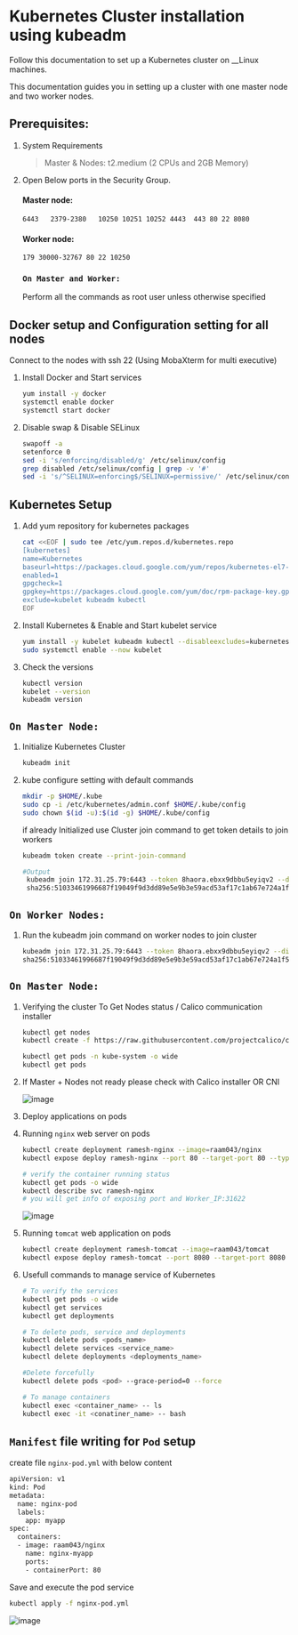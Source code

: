 # Kubernetes Cluster installation using kubeadm
Follow this documentation to set up a Kubernetes cluster on __Linux machines.

This documentation guides you in setting up a cluster with one master node and two worker nodes.

## Prerequisites: 
1. System Requirements 
    >Master & Nodes: t2.medium (2 CPUs and 2GB Memory)   
     

1. Open Below ports in the Security Group. 
   #### Master node: 
    `6443  
    2379-2380  
    10250
    10251
    10252
    4443 
    443
    80
    22
    8080 `

   #### Worker node:
    `179
    30000-32767
    80
    22
    10250`  

   ### `On Master and Worker:`
   Perform all the commands as root user unless otherwise specified
 
## Docker setup and Configuration setting for all nodes
   Connect to the nodes with ssh 22 (Using MobaXterm for multi executive) 
   
1. Install Docker and Start services
   ```sh
   yum install -y docker
   systemctl enable docker
   systemctl start docker
   ```
   
2. Disable swap & Disable SELinux
   ```sh
   swapoff -a
   setenforce 0
   sed -i 's/enforcing/disabled/g' /etc/selinux/config
   grep disabled /etc/selinux/config | grep -v '#'
   sed -i 's/^SELINUX=enforcing$/SELINUX=permissive/' /etc/selinux/config
   ```
   
## Kubernetes Setup
1. Add yum repository for kubernetes packages 
    ```sh
    cat <<EOF | sudo tee /etc/yum.repos.d/kubernetes.repo
    [kubernetes]
    name=Kubernetes
    baseurl=https://packages.cloud.google.com/yum/repos/kubernetes-el7-\$basearch
    enabled=1
    gpgcheck=1
    gpgkey=https://packages.cloud.google.com/yum/doc/rpm-package-key.gpg
    exclude=kubelet kubeadm kubectl
    EOF
    ```
2. Install Kubernetes & Enable and Start kubelet service
    ```sh
    yum install -y kubelet kubeadm kubectl --disableexcludes=kubernetes
    sudo systemctl enable --now kubelet
    ```
3. Check the versions
   ```sh
   kubectl version
   kubelet --version
   kubeadm version
   ```
 
## `On Master Node:`
1. Initialize Kubernetes Cluster
    ```sh
    kubeadm init
    ```

2. kube configure setting with default commands
   ```sh
   mkdir -p $HOME/.kube
   sudo cp -i /etc/kubernetes/admin.conf $HOME/.kube/config
   sudo chown $(id -u):$(id -g) $HOME/.kube/config
   ```
   
   if already Initialized use Cluster join command to get token details to join workers
   ```sh
   kubeadm token create --print-join-command
   
   #Output
    kubeadm join 172.31.25.79:6443 --token 8haora.ebxx9dbbu5eyiqv2 --discovery-token-ca-cert-hash
    sha256:51033461996687f19049f9d3dd89e5e9b3e59acd53af17c1ab67e724a1f59bb7   
   ```

## `On Worker Nodes:`
1.  Run the kubeadm join command on worker nodes to join cluster
    ```sh
    kubeadm join 172.31.25.79:6443 --token 8haora.ebxx9dbbu5eyiqv2 --discovery-token-ca-cert-hash
    sha256:51033461996687f19049f9d3dd89e5e9b3e59acd53af17c1ab67e724a1f59bb7
    ```
  
## `On Master Node:`  
1.  Verifying the cluster To Get Nodes status / Calico communication installer
    ```sh
    kubectl get nodes
    kubectl create -f https://raw.githubusercontent.com/projectcalico/calico/v3.24.4/manifests/tigera-operator.yaml
    
    kubectl get pods -n kube-system -o wide
    kubectl get pods
    ```
2.  If Master + Nodes not ready please check with Calico installer OR CNI
  
    ![image](https://user-images.githubusercontent.com/111989928/200110244-410e46bb-f6cb-4f71-957d-dfa218bcbbf0.png)
  
    
3.  Deploy applications on pods

4.  Running `nginx` web server on pods
    ```sh
    kubectl create deployment ramesh-nginx --image=raam043/nginx
    kubectl expose deploy ramesh-nginx --port 80 --target-port 80 --type NodePort
    
    # verify the container running status
    kubectl get pods -o wide
    kubectl describe svc ramesh-nginx
    # you will get info of exposing port and Worker_IP:31622
    ```
    ![image](https://user-images.githubusercontent.com/111989928/199194745-dbd85e9d-6c6f-48d0-ac6e-367a97f1abfe.png)


5.  Running `tomcat` web application on pods
    ```sh
    kubectl create deployment ramesh-tomcat --image=raam043/tomcat
    kubectl expose deploy ramesh-tomcat --port 8080 --target-port 8080 --type NodePort
    ```
    
6. Usefull commands to manage service of Kubernetes
   ```sh
   # To verify the services
   kubectl get pods -o wide
   kubectl get services
   kubectl get deployments
   
   # To delete pods, service and deployments
   kubectl delete pods <pods_name>
   kubectl delete services <service_name>
   kubectl delete deployments <deployments_name>
   
   #Delete forcefully 
   kubectl delete pods <pod> --grace-period=0 --force
   
   # To manage containers
   kubectl exec <container_name> -- ls
   kubectl exec -it <conatiner_name> -- bash
   ```
   
## `Manifest` file writing for `Pod` setup
   
   create file `nginx-pod.yml` with below content
   ```sh
   apiVersion: v1
   kind: Pod
   metadata:
     name: nginx-pod
     labels:
       app: myapp
   spec:
     containers:
     - image: raam043/nginx
       name: nginx-myapp
       ports:
       - containerPort: 80
   ```
     
  Save and execute the pod service
  ```sh
  kubectl apply -f nginx-pod.yml
  ```
  ![image](https://user-images.githubusercontent.com/111989928/200110462-8380726a-5ca1-4dbf-9959-6263600ccced.png)

